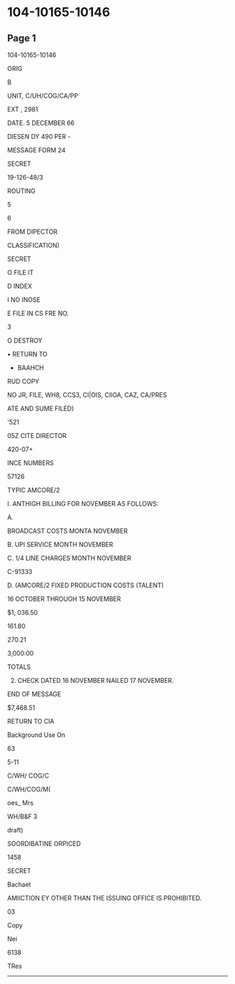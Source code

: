 # 104-10165-10146

## Page 1

104-10165-10146

ORIG

B

UNIT, C/UH/COG/CA/PP

EXT , 2981

DATE. 5 DECEMBER 66

DIESEN DY 490 PER -

MESSAGE FORM 24

SECRET

19-126-48/3

ROUTING

5

6

FROM DIPECTOR

CLASSIFICATION)

SECRET

O FILE IT

D INDEX

I NO INOSE

E FILE IN CS FRE NO.

3

O DESTROY

• RETURN TO

- BAAHCH

RUD COPY

NO JR, FILE, WH8, CCS3, CI|OIS, CIlOA, CAZ, CA/PRES

ATE AND SUME FILED)

'521

05Z CITE DIRECTOR

420-07+

INCE NUMBERS

57126

TYPIC AMCORE/2

I. ANTHIGH BILLING FOR NOVEMBER AS FOLLOWS:

A.

BROADCAST COSTS MONTA NOVEMBER

B. UPI SERVICE MONTH NOVEMBER

C. 1/4 LINE CHARGES MONTH NOVEMBER

C-91333

D. (AMCORE/2 FIXED PRODUCTION COSTS (TALENT)

16 OCTOBER THROUGH 15 NOVEMBER

$1, 036.50

161.80

270.21

3,000:00

TOTALS

2. CHECK DATED 16 NOVEMBER NAILED 17 NOVEMBER.

END OF MESSAGE

$7,468.51

RETURN TO CIA

Background Use On

63

5-11

C/WH/ COG/C

C/WH/COG/M(

oes_ Mrs

WH/B&F 3

draft)

SOORDIBATINE ORPICED

1458

SECRET

Bachaet

AMIICTION EY OTHER THAN THE ISSUING OFFICE IS PROHIBITED.

03

Copy

Nei

6138

TRes

---

